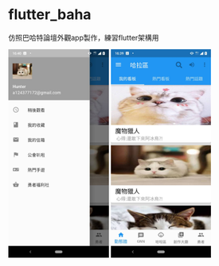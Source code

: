 # flutter_baha

仿照巴哈特論壇外觀app製作，練習flutter架構用

<img src="https://github.com/hunter0113/flutter_baha/blob/master/buha1.jpg" width="40%" height="40%">
<img src="https://github.com/hunter0113/flutter_baha/blob/master/buha2.jpg" width="40%" height="40%">
